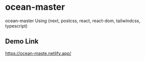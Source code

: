 # ocean-master
ocean-master Using (next, postcss, react, react-dom, tailwindcss, typescript)
## Demo Link
https://ocean-maste.netlify.app/
